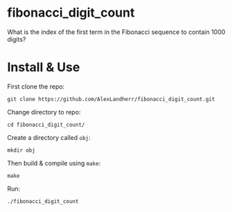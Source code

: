 # fibonacci_digit_count
What is the index of the first term in the Fibonacci sequence to contain 1000 digits?

# Install & Use
First clone the repo:
```
git clone https://github.com/AlexLandherr/fibonacci_digit_count.git
```
Change directory to repo:
```
cd fibonacci_digit_count/
```
Create a directory called `obj`:
```
mkdir obj
```
Then build & compile using `make`:
```
make
```

Run:
```
./fibonacci_digit_count
```
